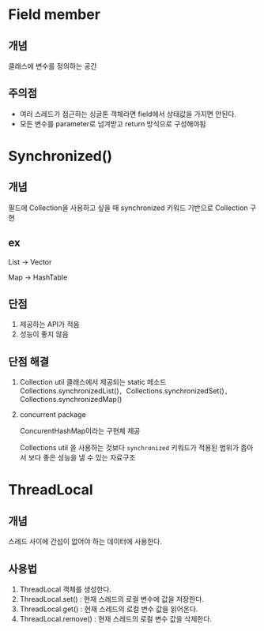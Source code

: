 # Field member

## 개념

클래스에 변수를 정의하는 공간



## 주의점

* 여러 스레드가 접근하는 싱글톤 객체라면 field에서 상태값을 가지면 안된다.
* 모든 변수를 parameter로 넘겨받고 return 방식으로 구성해야됨



# Synchronized()

## 개념

필드에 Collection을 사용하고 싶을 때 synchronized 키워드 기반으로 Collection 구현



## ex

List -> Vector

Map -> HashTable



## 단점

1. 제공하는 API가 적음
2. 성능이 좋지 않음



## 단점 해결

1. Collection util 클래스에서 제공되는 static 메소드Collections.synchronizedList()`, `Collections.synchronizedSet()`, `Collections.synchronizedMap()

2. concurrent package 

   ConcurentHashMap이라는 구현체 제공

   Collections util 을 사용하는 것보다 `synchronized` 키워드가 적용된 범위가 좁아서 보다 좋은 성능을 낼 수 있는 자료구조

 



# ThreadLocal

## 개념

스레드 사이에 간섭이 없어야 하는 데이터에 사용한다.



## 사용법

1. ThreadLocal 객체를 생성한다.
2. ThreadLocal.set() : 현재 스레드의 로컬 변수에 값을 저장한다.
3. ThreadLocal.get() : 현재 스레드의 로컬 변수 값을 읽어온다.
4. ThreadLocal.remove() : 현재 스레드의 로컬 변수 값을 삭제한다.

